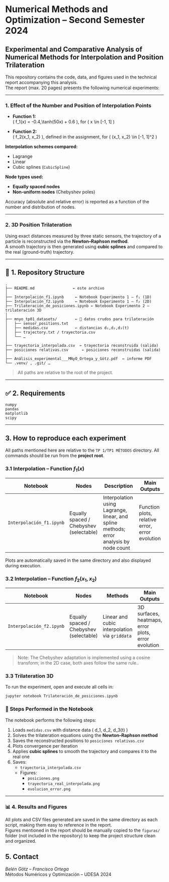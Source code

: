 # Numerical Methods and Optimization – Second Semester 2024

## Experimental and Comparative Analysis of Numerical Methods for Interpolation and Position Trilateration

This repository contains the code, data, and figures used in the technical report accompanying this analysis.  
The report (max. 20 pages) presents the following numerical experiments:

---

### 1. Effect of the Number and Position of Interpolation Points

- **Function 1:**  
  \( f_1(x) = -0.4\,\tanh(50x) + 0.6 \), for \( x \in [-1, 1] \)

- **Function 2:**  
  \( f_2(x_1, x_2) \), defined in the assignment, for \( (x_1, x_2) \in [-1, 1]^2 \)

**Interpolation schemes compared:**
- Lagrange
- Linear
- Cubic splines (`CubicSpline`)

**Node types used:**
- **Equally spaced nodes**
- **Non-uniform nodes** (Chebyshev poles)

Accuracy (absolute and relative error) is reported as a function of the number and distribution of nodes.

---

### 2. 3D Position Trilateration

Using exact distances measured by three static sensors, the trajectory of a particle is reconstructed via the **Newton–Raphson method**.  
A smooth trajectory is then generated using **cubic splines** and compared to the real (ground-truth) trajectory.

---

## 📁 1. Repository Structure

```
.
├── README.md                 ← este archivo
│
├── Interpolación_f1.ipynb     ← Notebook Experimento 1 – f₁ (1D)
├── Interpolación_f2.ipynb     ← Notebook Experimento 1 – f₂ (2D)
├── Trilateración_de_posiciones.ipynb ← Notebook Experimento 2 – trilateración 3D
│
├── mnyo_tp01_datasets/        ← 📂 datos crudos para trilateración
│   ├── sensor_positions.txt
│   ├── medidas.csv            ← distancias d₁,d₂,d₃(t)
│   ├── trajectory.txt / trayectoria.csv
│   └── …
│
├── trayectoria_interpolada.csv  ← trayectoria reconstruida (salida)
├── posiciones relativas.csv      ← posiciones reconstruidas (salida)
│
├── Análisis_experimental___MNyO_Ortega_y_Götz.pdf  ← informe PDF
└── .venv/ , .git/ …
```

> All paths are relative to the root of the project.

---

## ✅ 2. Requirements

```
numpy
pandas
matplotlib
scipy
```

---

## 3. How to reproduce each experiment
All paths mentioned here are relative to the `TP 1/TP1 MÉTODOS` directory.
All commands should be run from the **project root**.

### 3.1 Interpolation – Function $f_1(x)$

| Notebook | Nodes | Description | Main Outputs |
|----------|-------|-------------|-----------------------|
| `Interpolación_f1.ipynb` | Equally spaced / Chebyshev (selectable) | Interpolation using Lagrange, linear, and spline methods; error analysis by node count | Function plots, relative error, error evolution |

Plots are automatically saved in the same directory and also displayed during execution.

### 3.2 Interpolation – Function $f_2(x_1,x_2)$

| Notebook | Nodes | Methods | Main Outputs |
|----------|-------|---------|---------|
| `Interpolación_f2.ipynb` | Equally spaced / Chebyshev (selectable) | Linear and cubic interpolation via `griddata` | 3D surfaces, heatmaps, error plots, error evolution |

> Note: The Chebyshev adaptation is implemented using a cosine transform; in the 2D case, both axes follow the same rule..

### 3.3 Trilateration 3D

To run the experiment, open and execute all cells in:

```bash
jupyter notebook Trilateración_de_posiciones.ipynb
```


### 🔁 Steps Performed in the Notebook

The notebook performs the following steps:

1. Loads `medidas.csv` with distance data \( d_1, d_2, d_3(t) \)
2. Solves the trilateration equations using the **Newton–Raphson method**
3. Saves the reconstructed positions to `posiciones relativas.csv`
4. Plots convergence per iteration
5. Applies **cubic splines** to smooth the trajectory and compares it to the real one
6. Saves:
   - `trayectoria_interpolada.csv`
   - Figures:
     - `posiciones.png`
     - `trayectoria_real_interpolada.png`
     - `evolucion_error.png`

---

### 📊 4. Results and Figures

All plots and CSV files generated are saved in the same directory as each script, making them easy to reference in the report.  
Figures mentioned in the report should be manually copied to the `figuras/` folder (not included in the repository) to keep the project structure clean and organized.


## 5. Contact

*Belén Götz – Francisco Ortega*  
Métodos Numéricos y Optimización – UDESA 2024 
